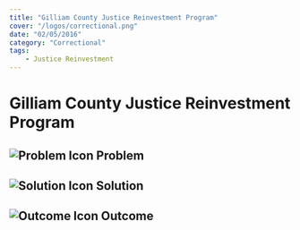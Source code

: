 ```yaml
---
title: "Gilliam County Justice Reinvestment Program"
cover: "/logos/correctional.png"
date: "02/05/2016"
category: "Correctional"
tags:
    - Justice Reinvestment
---
```


# Gilliam County Justice Reinvestment Program

## ![Problem Icon](https://github.com/google/material-design-icons/raw/master/alert/1x_web/ic_error_outline_black_48dp.png "Problem") Problem

## ![Solution Icon](https://github.com/google/material-design-icons/raw/master/action/1x_web/ic_lightbulb_outline_black_48dp.png "Solution") Solution

## ![Outcome Icon](https://github.com/google/material-design-icons/raw/master/action/1x_web/ic_view_list_black_48dp.png "Outcome") Outcome
